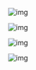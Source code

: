 ![img](https://img2020.cnblogs.com/blog/2164343/202010/2164343-20201029003626769-449750924.jpg)

![img](https://img2020.cnblogs.com/blog/2164343/202010/2164343-20201029003714026-814122354.jpg)

![img](https://img2020.cnblogs.com/blog/2164343/202010/2164343-20201029003842062-1291425965.png)

![img](https://img2020.cnblogs.com/blog/2164343/202010/2164343-20201029004217229-74347330.png)

  